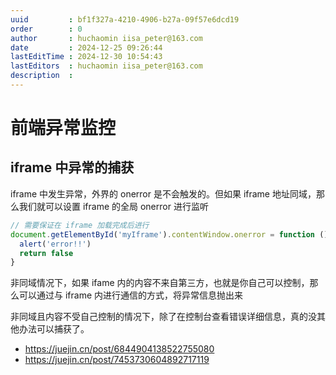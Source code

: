 ```yaml
---
uuid         : bf1f327a-4210-4906-b27a-09f57e6dcd19
order        : 0
author       : huchaomin iisa_peter@163.com
date         : 2024-12-25 09:26:44
lastEditTime : 2024-12-30 10:54:43
lastEditors  : huchaomin iisa_peter@163.com
description  :
---
```


# 前端异常监控

## iframe 中异常的捕获

iframe 中发生异常，外界的 onerror 是不会触发的。但如果 iframe 地址同域，那么我们就可以设置 iframe 的全局 onerror 进行监听

```ts
// 需要保证在 iframe 加载完成后进行
document.getElementById('myIframe').contentWindow.onerror = function () {
  alert('error!!')
  return false
}
```

非同域情况下，如果 ifame 内的内容不来自第三方，也就是你自己可以控制，那么可以通过与 iframe 内进行通信的方式，将异常信息抛出来

非同域且内容不受自己控制的情况下，除了在控制台查看错误详细信息，真的没其他办法可以捕获了。

- <https://juejin.cn/post/6844904138522755080>
- <https://juejin.cn/post/7453730604892717119>
